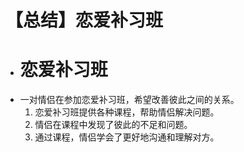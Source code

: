 # 【总结】恋爱补习班

-   # 恋爱补习班
-   一对情侣在参加恋爱补习班，希望改善彼此之间的关系。
    1.  恋爱补习班提供各种课程，帮助情侣解决问题。
    2.  情侣在课程中发现了彼此的不足和问题。
    3.  通过课程，情侣学会了更好地沟通和理解对方。